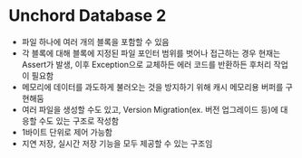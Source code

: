 # Unchord Database 2

- 파일 하나에 여러 개의 블록을 포함할 수 있음
- 각 블록에 대해 블록에 지정된 파일 포인터 범위를 벗어나 접근하는 경우 현재는 Assert가 발생, 이후 Exception으로 교체하든 에러 코드를 반환하든 후처리 작업이 필요함
- 메모리에 데이터를 과도하게 불러오는 것을 방지하기 위해 캐시 메모리용 버퍼를 구현해둠
- 여러 파일을 생성할 수도 있고, Version Migration(ex. 버전 업그레이드 등)에 대응할 수도 있는 구조로 작성함
- 1바이트 단위로 제어 가능함
- 지연 저장, 실시간 저장 기능을 모두 제공할 수 있는 구조임

